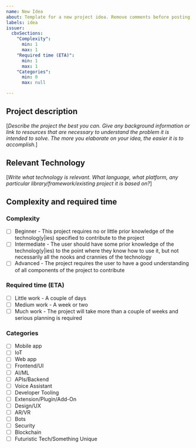 ```yaml
---
name: New Idea
about: Template for a new project idea. Remove comments before posting.
labels: idea
issuer:
  cbxSections:
    "Complexity":
      min: 1
      max: 1
    "Required time (ETA)":
      min: 1
      max: 1
    "Categories":
      min: 0
      max: null

---
```


## Project description

[_Describe the project the best you can. Give any background information or link to resources that are necessary to understand the problem it is intended to solve. The more you elaborate on your idea, the easier it is to accomplish._]

## Relevant Technology

[_Write what technology is relevant. What language, what platform, any particular library/framework/existing project it is based on?_]

## Complexity and required time

<!-- _Please only tick off one box in each category by changing `[ ]` to `[x]`. The labels on the project will then be updated by the maintainers as soon as possible._ -->

### Complexity

- [ ] Beginner - This project requires no or little prior knowledge of the technolog(y|ies) specified to contribute to the project
- [ ] Intermediate - The user should have some prior knowledge of the technolog(y|ies) to the point where they know how to use it, but not necessarily all the nooks and crannies of the technology
- [ ] Advanced - The project requires the user to have a good understanding of all components of the project to contribute

### Required time (ETA)

- [ ] Little work - A couple of days
- [ ] Medium work - A week or two
- [ ] Much work - The project will take more than a couple of weeks and serious planning is required

### Categories

- [ ] Mobile app
- [ ] IoT
- [ ] Web app
- [ ] Frontend/UI
- [ ] AI/ML
- [ ] APIs/Backend
- [ ] Voice Assistant
- [ ] Developer Tooling
- [ ] Extension/Plugin/Add-On
- [ ] Design/UX
- [ ] AR/VR
- [ ] Bots
- [ ] Security
- [ ] Blockchain
- [ ] Futuristic Tech/Something Unique
